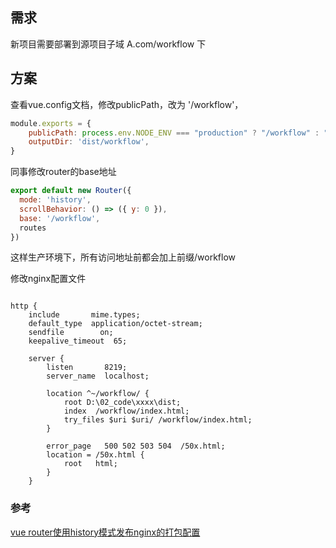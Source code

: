 ## 需求

新项目需要部署到源项目子域 A.com/workflow 下

## 方案
查看vue.config文档，修改publicPath，改为 '/workflow'，
```javascript
module.exports = {
    publicPath: process.env.NODE_ENV === "production" ? "/workflow" : "/",
    outputDir: 'dist/workflow',
}
```
同事修改router的base地址
```javascript
export default new Router({
  mode: 'history', 
  scrollBehavior: () => ({ y: 0 }),
  base: '/workflow',
  routes
})
```
这样生产环境下，所有访问地址前都会加上前缀/workflow

修改nginx配置文件
```nginx

http {
    include       mime.types;
    default_type  application/octet-stream;
    sendfile        on;
    keepalive_timeout  65;
   
    server {
        listen       8219;
        server_name  localhost;
        
        location ^~/workflow/ {
            root D:\02_code\xxxx\dist;
            index  /workflow/index.html;
            try_files $uri $uri/ /workflow/index.html;
        }
        
        error_page   500 502 503 504  /50x.html;
        location = /50x.html {
            root   html;
        }
    }
```

### 参考
[vue router使用history模式发布nginx的打包配置](https://blog.csdn.net/xlt_jbwkj/article/details/124836668)